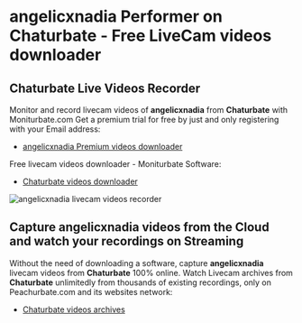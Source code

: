 # angelicxnadia Performer on Chaturbate - Free LiveCam videos downloader

## Chaturbate Live Videos Recorder

Monitor and record livecam videos of **angelicxnadia** from **Chaturbate** with Moniturbate.com
Get a premium trial for free by just and only registering with your Email address:
* [angelicxnadia Premium videos downloader](https://moniturbate.com/request-demo-licence-key.html)

Free livecam videos downloader - Moniturbate Software:
* [Chaturbate videos downloader](https://moniturbate.com/moniturbate-download-software.html)

![angelicxnadia livecam videos recorder](https://peachurnet.com/templates/moniturbate-software.png)


## Capture angelicxnadia videos from the Cloud and watch your recordings on Streaming

Without the need of downloading a software, capture **angelicxnadia** livecam videos from **Chaturbate** 100% online.
Watch Livecam archives from **Chaturbate** unlimitedly from thousands of existing recordings, only on Peachurbate.com and its websites network:
* [Chaturbate videos archives](https://peachurnet.com/)
